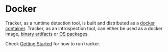 # Docker

Tracker, as a runtime detection tool, is built and distributed as a
[docker container](https://hub.docker.com/r/aquasec/tracker). Tracker,
as an introspection tool, can either be used as a docker image,
[binary artifacts](https://github.com/khulnasoft-labs/tracker/releases) or
[OS packages](../../contributing/building/packaging.md).

Check [Getting Started](../../index.md#quickstart) for how to run tracker.
